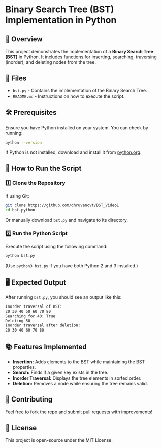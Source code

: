 # Binary Search Tree (BST) Implementation in Python

## 📌 Overview
This project demonstrates the implementation of a **Binary Search Tree (BST)** in Python. It includes functions for inserting, searching, traversing (inorder), and deleting nodes from the tree.

## 📂 Files
- `bst.py` - Contains the implementation of the Binary Search Tree.
- `README.md` - Instructions on how to execute the script.

## 🛠 Prerequisites
Ensure you have Python installed on your system. You can check by running:
```sh
python --version
```
If Python is not installed, download and install it from [python.org](https://www.python.org/downloads/).

## 🚀 How to Run the Script

### 1️⃣ Clone the Repository
If using Git:
```sh
git clone https://github.com/dhruvancvt/BST_Video1
cd bst-python
```
Or manually download `bst.py` and navigate to its directory.

### 2️⃣ Run the Python Script
Execute the script using the following command:
```sh
python bst.py
```
(Use `python3 bst.py` if you have both Python 2 and 3 installed.)

## 🖥 Expected Output
After running `bst.py`, you should see an output like this:
```sh
Inorder traversal of BST:
20 30 40 50 60 70 80
Searching for 40: True
Deleting 50
Inorder traversal after deletion:
20 30 40 60 70 80
```

## 📚 Features Implemented
- **Insertion:** Adds elements to the BST while maintaining the BST properties.
- **Search:** Finds if a given key exists in the tree.
- **Inorder Traversal:** Displays the tree elements in sorted order.
- **Deletion:** Removes a node while ensuring the tree remains valid.

## 🤝 Contributing
Feel free to fork the repo and submit pull requests with improvements!

## 📜 License
This project is open-source under the MIT License.

